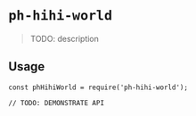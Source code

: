 # `ph-hihi-world`

> TODO: description

## Usage

```
const phHihiWorld = require('ph-hihi-world');

// TODO: DEMONSTRATE API
```
